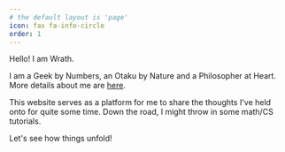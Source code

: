 ```yaml
---
# the default layout is 'page'
icon: fas fa-info-circle
order: 1
---
```

Hello! I am Wrath.

I am a Geek by Numbers, an Otaku by Nature and a Philosopher at Heart. More details about me are [here](/about-me).

This website serves as a platform for me to share the thoughts I've held onto for quite some time.
Down the road, I might throw in some math/CS tutorials.

Let's see how things unfold!